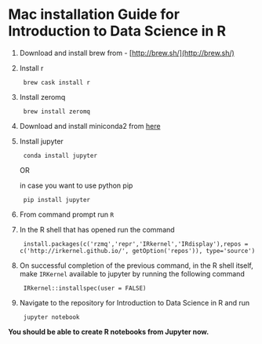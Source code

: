 # Mac installation Guide for Introduction to Data Science in R

1. Download and install brew from - [http://brew.sh/](http://brew.sh/) 

2. Install r 
 
        brew cask install r

3. Install zeromq 
 
        brew install zeromq

4. Download and install miniconda2  from [here](http://conda.pydata.org/miniconda.html)

5. Install jupyter 

        conda install jupyter

    OR 

    in case you want to use python pip 

        pip install jupyter

6. From command prompt run `R`

7. In the R shell that has opened run the command

        install.packages(c('rzmq','repr','IRkernel','IRdisplay'),repos = c('http://irkernel.github.io/', getOption('repos')), type='source')

8. On successful completion of the previous command, in the R shell itself, make `IRKernel` available to jupyter by running the following command

        IRkernel::installspec(user = FALSE)

9. Navigate to the repository for Introduction to Data Science in R and run 

        jupyter notebook

**You should be able to create R notebooks from Jupyter now.**
